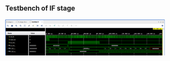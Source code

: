 ## Testbench of IF stage
### ![Testbench](https://github.com/fctanglao/ComputerArchitectureLabs/blob/main/Lab%201/IF%20stage%20testbench.png)
